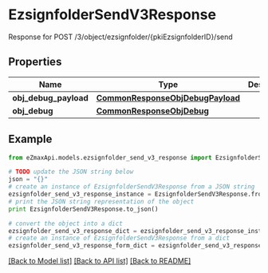 # EzsignfolderSendV3Response

Response for POST /3/object/ezsignfolder/{pkiEzsignfolderID}/send

## Properties

Name | Type | Description | Notes
------------ | ------------- | ------------- | -------------
**obj_debug_payload** | [**CommonResponseObjDebugPayload**](CommonResponseObjDebugPayload.md) |  | 
**obj_debug** | [**CommonResponseObjDebug**](CommonResponseObjDebug.md) |  | [optional] 

## Example

```python
from eZmaxApi.models.ezsignfolder_send_v3_response import EzsignfolderSendV3Response

# TODO update the JSON string below
json = "{}"
# create an instance of EzsignfolderSendV3Response from a JSON string
ezsignfolder_send_v3_response_instance = EzsignfolderSendV3Response.from_json(json)
# print the JSON string representation of the object
print EzsignfolderSendV3Response.to_json()

# convert the object into a dict
ezsignfolder_send_v3_response_dict = ezsignfolder_send_v3_response_instance.to_dict()
# create an instance of EzsignfolderSendV3Response from a dict
ezsignfolder_send_v3_response_form_dict = ezsignfolder_send_v3_response.from_dict(ezsignfolder_send_v3_response_dict)
```
[[Back to Model list]](../README.md#documentation-for-models) [[Back to API list]](../README.md#documentation-for-api-endpoints) [[Back to README]](../README.md)



